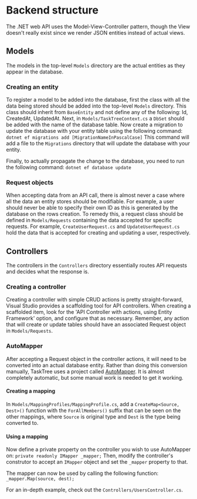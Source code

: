 # Backend structure

The .NET web API uses the Model-View-Controller pattern, though the View doesn't really exist since we render JSON entities instead of actual views.

## Models
The models in the top-level `Models` directory are the actual entities as they appear in the database.

### Creating an entity
To register a model to be added into the database, first the class with all the data being stored should be added into the top-level `Models` directory. This class should inherit from `BaseEntity` and not define any of the following: Id, CreatedAt, UpdatedAt.
Next, in `Models/TaskTreeContext.cs` a `DbSet` should be added with the name of the database table.
Now create a migration to update the database with your entity table using the following command:
`dotnet ef migrations add [MigrationNameInPascalCase]`
This command will add a file to the `Migrations` directory that will update the database with your entity.

Finally, to actually propagate the change to the database, you need to run the following command:
`dotnet ef database update`

### Request objects
When accepting data from an API call, there is almost never a case where all the data an entity stores should be modifiable. For example, a user should never be able to specify their own ID as this is generated by the database on the rows creation.
To remedy this, a request class should be defined in `Models/Requests` containing the data accepted for specific requests. For example, `CreateUserRequest.cs` and `UpdateUserRequest.cs` hold the data that is accepted for creating and updating a user, respectively.


## Controllers
The controllers in the `Controllers` directory essentially routes API requests and decides what the response is.

### Creating a controller
Creating a controller with simple CRUD actions is pretty straight-forward, Visual Studio provides a scaffolding tool for API controllers. When creating a scaffolded item, look for the 'API Controller with actions, using Entity Framework' option, and configure that as necessary.
Remember, any action that will create or update tables should have an associated Request object in `Models/Requests`.

### AutoMapper
After accepting a Request object in the controller actions, it will need to be converted into an actual database entity. Rather than doing this conversion manually, TaskTree uses a project called [AutoMapper](https://github.com/AutoMapper/AutoMapper). It is almost completely automatic, but some manual work is needed to get it working.

#### Creating a mapping
In `Models/MappingProfiles/MappingProfile.cs`, add a `CreateMap<Source, Dest>()` function with the `ForAllMembers()` suffix that can be seen on the other mappings, where `Source` is original type and `Dest` is the type being converted to.

#### Using a mapping
Now define a private property on the controller you wish to use AutoMapper on:
`private readonly IMapper _mapper;`
Then, modify the controller's construtor to accept an `IMapper` object and set the `_mapper` property to that.

The mapper can now be used by calling the following function:
`_mapper.Map(source, dest);`

For an in-depth example, check out the `Controllers/UsersController.cs`.
